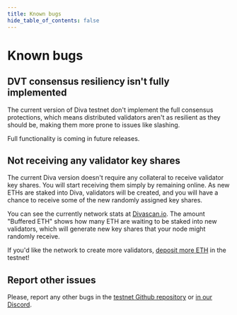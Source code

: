 ```yaml
---
title: Known bugs
hide_table_of_contents: false
---
```


# Known bugs

## DVT consensus resiliency isn't fully implemented

The current version of Diva testnet don't implement the full consensus protections, which means distributed validators aren't as resilient as they should be, making them more prone to issues like slashing.

Full functionality is coming in future releases.

## Not receiving any validator key shares

The current Diva version doesn't require any collateral to receive validator key shares. You will start receiving them simply by remaining online. As new ETHs are staked into Diva, validators will be created, and you will have a chance to receive some of the new randomly assigned key shares.

You can see the currently network stats at [Divascan.io](https://divascan.io/). The amount "Buffered ETH" shows how many ETH are waiting to be staked into new validators, which will generate new key shares that your node might randomly receive.

If you'd like the network to create more validators, [deposit more ETH](https://stake.diva.community/#/) in the testnet!

## Report other issues

Please, report any other bugs in the [testnet Github repository](https://github.com/shamirlabs/diva-alpha-net/issues) or [in our Discord](https://discord.com/invite/diva).
